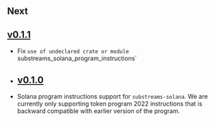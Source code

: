 ## Next

## [v0.1.1](https://github.com/streamingfast/substreams-solana/releases/tag/0.1.0)
* Fix `use of undeclared crate or module `substreams_solana_program_instructions` 

* ## [v0.1.0](https://github.com/streamingfast/substreams-solana/releases/tag/0.1.0)
* Solana program instructions support for `substreams-solana`. We are currently only supporting token program 2022 instructions that is backward compatible with earlier version of the program.